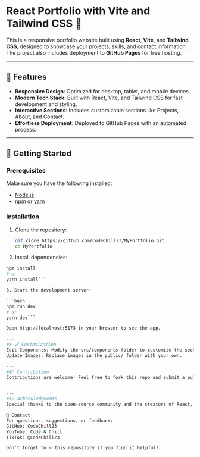 # React Portfolio with Vite and Tailwind CSS 🚀

This is a responsive portfolio website built using **React**, **Vite**, and **Tailwind CSS**, designed to showcase your projects, skills, and contact information. The project also includes deployment to **GitHub Pages** for free hosting.

---

## 🌟 Features

- **Responsive Design**: Optimized for desktop, tablet, and mobile devices.
- **Modern Tech Stack**: Built with React, Vite, and Tailwind CSS for fast development and styling.
- **Interactive Sections**: Includes customizable sections like Projects, About, and Contact.
- **Effortless Deployment**: Deployed to GitHub Pages with an automated process.

---
## 🚀 Getting Started

### Prerequisites

Make sure you have the following installed:

- [Node.js](https://nodejs.org/)
- [npm](https://www.npmjs.com/) or [yarn](https://yarnpkg.com/)

### Installation

1. Clone the repository:

   ```bash
   git clone https://github.com/CodeChill23/MyPortfolio.git
   cd MyPortfolio

2. Install dependencies:

 ```bash
npm install
# or
yarn install```

3. Start the development server:

 ```bash
npm run dev
# or
yarn dev```

Open http://localhost:5173 in your browser to see the app.

---
## 🖌️ Customization
Edit Components: Modify the src/components folder to customize the sections.
Update Images: Replace images in the public/ folder with your own.

---
##🤝 Contribution
Contributions are welcome! Feel free to fork this repo and submit a pull request. For major changes, please open an issue first.


---
##⭐ Acknowledgments
Special thanks to the open-source community and the creators of React, Vite, and Tailwind CSS.

📝 Contact
For questions, suggestions, or feedback:
GitHub: CodeChill23
YouTube: Code & Chill
TikTok: @CodeChill23

Don’t forget to ⭐ this repository if you find it helpful!



